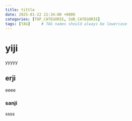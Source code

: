 ```yaml
---
title: tittle
date: 2025-01-22 22:34:00 +0800
categories: [TOP_CATEGORIE, SUB_CATEGORIE]
tags: [TAG]     # TAG names should always be lowercase
---
```


# yiji

yyyyy

## erji

eeee

### sanji

ssss


